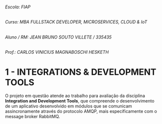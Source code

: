 ###### Escola: FIAP
###### Curso: MBA FULLSTACK DEVELOPER, MICROSERVICES, CLOUD & IoT
###### Aluno / RM: JEAN BRUNO SOUTO VILLETE / 335435
###### Prof.: CARLOS VINICIUS MAGNABOSCHI HESKETH

# 1 - INTEGRATIONS & DEVELOPMENT TOOLS

O projeto em questão atende ao trabalho para avaliação da disciplina **Integration and Development Tools**, que
 compreende o desenvolvimento de um aplicativo desenvolvido em módulos que se comunicam assincronamente através do 
 protocolo AMQP, mais especificamente com o message broker RabbitMQ.
